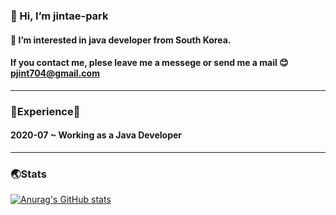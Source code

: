 ### 👋 Hi, I’m jintae-park                                                                
#### 👀 I’m interested in java developer from South Korea.

#### If you contact me, plese leave me a messege or send me a mail 😊 pjint704@gmail.com
----------------------------------------------------------
### 🌟Experience🌟
#### 2020-07 ~ Working as a Java Developer
----------------------------------------------------------
### 🌏Stats
[![Anurag's GitHub stats](https://github-readme-stats.vercel.app/api?username=pjt-tech&theme=dracula)](https://github.com/anuraghazra/github-readme-stats)



<!---
pjt-tech/pjt-tech is a ✨ special ✨ repository because its `README.md` (this file) appears on your GitHub profile.
You can click the Preview link to take a look at your changes.
--->
